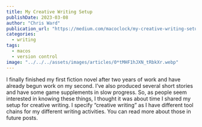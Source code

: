 ```yaml
---
title: My Creative Writing Setup
publishDate: 2023-03-08
author: "Chris Ward"
publication_url: "https://medium.com/macoclock/my-creative-writing-setup-8691c3a65b3f"
categories:
  - writing
tags:
  - macos
  - version control
image: "../../../assets/images/articles/0*tMHF1hJXN_tRbkXr.webp"
---
```


I finally finished my first fiction novel after two years of work and have already begun work on my second. I’ve also produced several short stories and have some game supplements in slow progress.
So, as people seem interested in knowing these things, I thought it was about time I shared my setup for creative writing. I specify “creative writing” as I have different tool chains for my different writing activities. You can read more about those in future posts.
